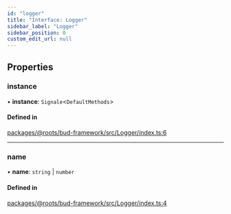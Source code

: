 ```yaml
---
id: "logger"
title: "Interface: Logger"
sidebar_label: "Logger"
sidebar_position: 0
custom_edit_url: null
---
```


## Properties

### instance

• **instance**: `Signale`<`DefaultMethods`\>

#### Defined in

[packages/@roots/bud-framework/src/Logger/index.ts:6](https://github.com/roots/bud/blob/641aa39f8/packages/@roots/bud-framework/src/Logger/index.ts#L6)

___

### name

• **name**: `string` \| `number`

#### Defined in

[packages/@roots/bud-framework/src/Logger/index.ts:4](https://github.com/roots/bud/blob/641aa39f8/packages/@roots/bud-framework/src/Logger/index.ts#L4)
